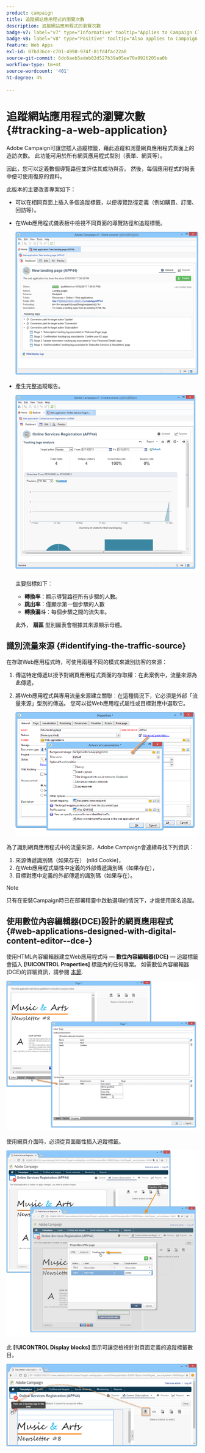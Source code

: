 ```yaml
---
product: campaign
title: 追蹤網站應用程式的瀏覽次數
description: 追蹤網站應用程式的瀏覽次數
badge-v7: label="v7" type="Informative" tooltip="Applies to Campaign Classic v7"
badge-v8: label="v8" type="Positive" tooltip="Also applies to Campaign v8"
feature: Web Apps
exl-id: 07bd36ce-c701-4998-974f-81fd4fac22a0
source-git-commit: 6dc6aeb5adeb82d527b39a05ee70a9926205ea0b
workflow-type: tm+mt
source-wordcount: '401'
ht-degree: 4%

---
```


# 追蹤網站應用程式的瀏覽次數{#tracking-a-web-application}



Adobe Campaign可讓您插入追蹤標籤，藉此追蹤和測量網頁應用程式頁面上的造訪次數。 此功能可用於所有網頁應用程式型別（表單、網頁等）。

因此，您可以定義數個導覽路徑並評估其成功與否。 然後，每個應用程式的報表中便可使用復原的資料。

此版本的主要改善專案如下：

* 可以在相同頁面上插入多個追蹤標籤，以便導覽路徑定義（例如購買、訂閱、回訪等）。
* 在Web應用程式儀表板中檢視不同頁面的導覽路徑和追蹤標籤。

   ![](assets/trackers_1.png)

* 產生完整追蹤報告。

   ![](assets/trackers_5.png)

   主要指標如下：

   * **轉換率**：顯示導覽路徑所有步驟的人數。
   * **跳出率**：僅顯示第一個步驟的人數
   * **轉換漏斗**：每個步驟之間的流失率。

   此外， **扇區** 型別圖表會根據其來源顯示母體。

## 識別流量來源 {#identifying-the-traffic-source}

在存取Web應用程式時，可使用兩種不同的模式來識別訪客的來源：

1. 傳送特定傳遞以授予對網頁應用程式頁面的存取權：在此案例中，流量來源為此傳遞，
1. 將Web應用程式與專用流量來源建立關聯：在這種情況下，它必須是外部「流量來源」型別的傳送。 您可以從Web應用程式屬性或目標對應中選取它。

   ![](assets/trackers_6.png)

為了識別網頁應用程式中的流量來源，Adobe Campaign會連續尋找下列資訊：

1. 來源傳遞識別碼（如果存在） (nlId Cookie)，
1. 在Web應用程式屬性中定義的外部傳遞識別碼（如果存在），
1. 目標對應中定義的外部傳遞的識別碼（如果存在）。

>[!NOTE]
>
>只有在安裝Campaign時已在部署精靈中啟動選項的情況下，才能使用匿名追蹤。

## 使用數位內容編輯器(DCE)設計的網頁應用程式 {#web-applications-designed-with-digital-content-editor--dce-}

使用HTML內容編輯器建立Web應用程式時 —  **數位內容編輯器(DCE)**  — 追蹤標籤會插入 **[!UICONTROL Properties]** 標籤內的任何專案。 如需數位內容編輯器(DCE)的詳細資訊，請參閱 [本節](about-campaign-html-editor.md).

![](assets/trackers_2.png)

使用網頁介面時，必須從頁面屬性插入追蹤標籤。

![](assets/trackers_3.png)

此 **[!UICONTROL Display blocks]** 圖示可讓您檢視針對頁面定義的追蹤標籤數目。

![](assets/trackers_4.png)
